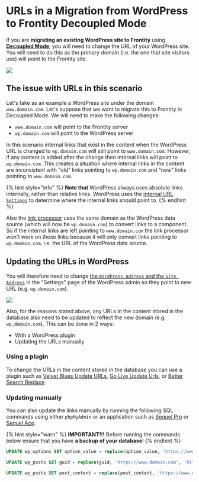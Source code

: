 # URLs in a Migration from WordPress to Frontity Decoupled Mode

If you are **migrating an existing WordPress site to Frontity** using [**Decoupled Mode**](decoupled-mode.md), you will need to change the URL of your WordPress site. You will need to do this as the primary domain (i.e. the one that site visitors use) will point to the Frontity site.

![](https://frontity.org/wp-content/uploads/2021/05/decoupled-mode-features.png)

## The issue with URLs in this scenario

Let's take as an example a WordPress site under the domain `www.domain.com`. Let's suppose that we want to migrate this to Frontity in Decoupled Mode. We will need to make the following changes:

- `www.domain.com` will point to the Frontity server
- `wp.domain.com` will point to the WordPress server

In this scenario internal links that exist in the content when the WordPress URL is changed to `wp.domain.com` will still point to `www.domain.com`. However, if any content is added after the change then internal links will point to `wp.domain.com`. This creates a situation where internal links in the content are inconsistent with "old" links pointing to `wp.domain.com` and "new" links pointing to `www.domain.com`.

{% hint style="info" %}
**Note that** WordPress always uses absolute links internally, rather than relative links. WordPress uses the [internal URL `Settings`](https://wordpress.org/support/article/changing-the-site-url/) to determine where the internal links should point to.
{% endhint %}

Also the [link processor](https://api.frontity.org/frontity-packages/collections-packages/components#the-link-processor) uses the same domain as the WordPress data source (which will now be `wp.domain.com`) to convert links to a <Link /> component. So if the internal links are left pointing to `www.domain.com` the link processor won't work on those links because it will only convert links pointing to `wp.domain.com`, i.e. the URL of the WordPress data source.

## Updating the URLs in WordPress

You will therefore need to change [the `WordPress Address` and the `Site Address`](https://wordpress.org/support/article/changing-the-site-url/) in the "Settings" page of the WordPress admin so they point to new URL (e.g. `wp.domain.com`).

![](https://frontity.org/wp-content/uploads/2021/05/migration-wordpress-frontity-settings.png)

Also, for the reasons stated above, any URLs in the content stored in the database also need to be updated to reflect the new domain (e.g. `wp.domain.com`). This can be done in 2 ways:

- With a WordPress plugin
- Updating the URLs manually

### Using a plugin

To change the URLs in the content stored in the database you can use a plugin such as [Velvet Blues Update URLs](https://wordpress.org/plugins/velvet-blues-update-urls/), [Go Live Update Urls](https://en-gb.wordpress.org/plugins/go-live-update-urls/), or [Better Search Replace](https://wordpress.org/plugins/better-search-replace/).

### Updating manually

You can also update the links manually by running the following SQL commands using either `phpMyAdmin` or an application such as [Sequel Pro](https://www.sequelpro.com/) or [Sequel Ace](https://sequel-ace.com/).

{% hint style="warn" %}
**IMPORTANT!!!** Before running the commands below ensure that you have **a backup of your database**!
{% endhint %}

```sql
UPDATE wp_options SET option_value = replace(option_value, 'https://www.domain.com', 'https://wp.domain.com') WHERE option_name = 'home' OR option_name = 'siteurl’;
```

```sql
UPDATE wp_posts SET guid = replace(guid, 'https://www.domain.com', 'https://wp.domain.com');
```

```sql
UPDATE wp_posts SET post_content = replace(post_content, 'https://www.domain.com', 'https://wp.domain.com');
```
